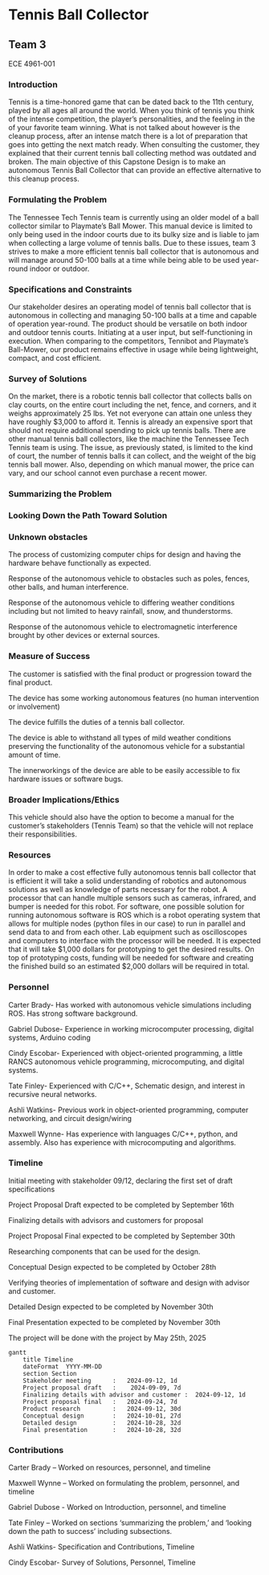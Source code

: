 # Tennis Ball Collector

## Team 3

ECE 4961-001 

 

### Introduction 

Tennis is a time-honored game that can be dated back to the 11th century, played by all ages all around the world. When you think of tennis you think of the intense competition, the player’s personalities, and the feeling in the of your favorite team winning. What is not talked about however is the cleanup process, after an intense match there is a lot of preparation that goes into getting the next match ready. When consulting the customer, they explained that their current tennis ball collecting method was outdated and broken. The main objective of this Capstone Design is to make an autonomous Tennis Ball Collector that can provide an effective alternative to this cleanup process.  

 

### Formulating the Problem 

The Tennessee Tech Tennis team is currently using an older model of a ball collector similar to Playmate’s Ball Mower. This manual device is limited to only being used in the indoor courts due to its bulky size and is liable to jam when collecting a large volume of tennis balls. Due to these issues, team 3 strives to make a more efficient tennis ball collector that is autonomous and will manage around 50-100 balls at a time while being able to be used year-round indoor or outdoor.  

 

### Specifications and Constraints 

Our stakeholder desires an operating model of tennis ball collector that is autonomous in collecting and managing 50-100 balls at a time and capable of operation year-round. The product should be versatile on both indoor and outdoor tennis courts. Initiating at a user input, but self-functioning in execution. When comparing to the competitors, Tennibot and Playmate’s Ball-Mower, our product remains effective in usage while being lightweight, compact, and cost efficient.  

 

 

 

### Survey of Solutions 

On the market, there is a robotic tennis ball collector that collects balls on clay courts, on the entire court including the net, fence, and corners, and it weighs approximately 25 lbs. Yet not everyone can attain one unless they have roughly $3,000 to afford it. Tennis is already an expensive sport that should not require additional spending to pick up tennis balls. There are other manual tennis ball collectors, like the machine the Tennessee Tech Tennis team is using. The issue, as previously stated, is limited to the kind of court, the number of tennis balls it can collect, and the weight of the big tennis ball mower. Also, depending on which manual mower, the price can vary, and our school cannot even purchase a recent mower.  

 

### Summarizing the Problem 

 

### Looking Down the Path Toward Solution 

 

### Unknown obstacles 

The process of customizing computer chips for design and having the hardware behave functionally as expected. 

Response of the autonomous vehicle to obstacles such as poles, fences, other balls, and human interference. 

Response of the autonomous vehicle to differing weather conditions including but not limited to heavy rainfall, snow, and thunderstorms. 

Response of the autonomous vehicle to electromagnetic interference brought by other devices or external sources. 

### Measure of Success 

The customer is satisfied with the final product or progression toward the final product. 

The device has some working autonomous features (no human intervention or involvement) 

The device fulfills the duties of a tennis ball collector. 

The device is able to withstand all types of mild weather conditions preserving the functionality of the autonomous vehicle for a substantial amount of time. 

The innerworkings of the device are able to be easily accessible to fix hardware issues or software bugs. 

### Broader Implications/Ethics 

This vehicle should also have the option to become a manual for the customer’s stakeholders (Tennis Team) so that the vehicle will not replace their responsibilities. 

 

### Resources 

In order to make a cost effective fully autonomous tennis ball collector that is efficient it will take a solid understanding of robotics and autonomous solutions as well as knowledge of parts necessary for the robot. A processor that can handle multiple sensors such as cameras, infrared, and bumper is needed for this robot. For software, one possible solution for running autonomous software is ROS which is a robot operating system that allows for multiple nodes (python files in our case) to run in parallel and send data to and from each other. Lab equipment such as oscilloscopes and computers to interface with the processor will be needed. It is expected that it will take $1,000 dollars for prototyping to get the desired results. On top of prototyping costs, funding will be needed for software and creating the finished build so an estimated $2,000 dollars will be required in total. 

 

### Personnel 

Carter Brady- Has worked with autonomous vehicle simulations including ROS. Has strong software background. 

Gabriel Dubose- Experience in working microcomputer processing, digital systems, Arduino coding  

Cindy Escobar- Experienced with object-oriented programming, a little RANCS autonomous vehicle programming, microcomputing, and digital systems. 

Tate Finley- Experienced with C/C++, Schematic design, and interest in recursive neural networks.  

Ashli Watkins- Previous work in object-oriented programming, computer networking, and circuit design/wiring 

Maxwell Wynne- Has experience with languages C/C++, python, and assembly. Also has experience with microcomputing and algorithms. 

 

### Timeline 

Initial meeting with stakeholder 09/12, declaring the first set of draft specifications 

Project Proposal Draft expected to be completed by September 16th 

Finalizing details with advisors and customers for proposal 

Project Proposal Final expected to be completed by September 30th 

Researching components that can be used for the design. 

Conceptual Design expected to be completed by October 28th 

Verifying theories of implementation of software and design with advisor and customer. 

Detailed Design expected to be completed by November 30th 

Final Presentation expected to be completed by November 30th 

The project will be done with the project by May 25th, 2025 

```mermaid
gantt
    title Timeline
    dateFormat  YYYY-MM-DD
    section Section
    Stakeholder meeting      :   2024-09-12, 1d
    Project proposal draft   :    2024-09-09, 7d
    Finalizing details with advisor and customer :  2024-09-12, 1d
    Project proposal final   :   2024-09-24, 7d
    Product research         :   2024-09-12, 30d
    Conceptual design        :   2024-10-01, 27d
    Detailed design          :   2024-10-28, 32d
    Final presentation       :   2024-10-28, 32d
``` 

### Contributions 

Carter Brady – Worked on resources, personnel, and timeline 

Maxwell Wynne – Worked on formulating the problem, personnel, and timeline 

Gabriel Dubose - Worked on Introduction, personnel, and timeline 

Tate Finley – Worked on sections ‘summarizing the problem,’ and ‘looking down the path to success’ including subsections. 

Ashli Watkins- Specification and Contributions, Timeline 

Cindy Escobar- Survey of Solutions, Personnel, Timeline 

 
